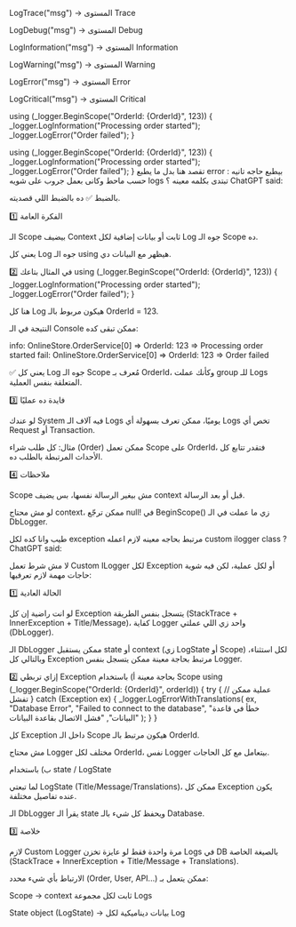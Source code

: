LogTrace("msg") → المستوى Trace

LogDebug("msg") → المستوى Debug

LogInformation("msg") → المستوى Information

LogWarning("msg") → المستوى Warning

LogError("msg") → المستوى Error

LogCritical("msg") → المستوى Critical


using (_logger.BeginScope("OrderId: {OrderId}", 123))
{
    _logger.LogInformation("Processing order started");
    _logger.LogError("Order failed");
}


using (_logger.BeginScope("OrderId: {OrderId}", 123))
{
    _logger.LogInformation("Processing order started");
    _logger.LogError("Order failed");
}
تقصد هنا بدل ما يطبع error : 
بيطبع حاجه تانيه حسب ماحط وكانى بعمل جروب على شويه logs تبتدى بكلمه معينه ؟
ChatGPT said:

بالضبط ✅ ده بالضبط اللي قصديته.

1️⃣ الفكرة العامة

الـ Scope بيضيف Context ثابت أو بيانات إضافية لكل Log جوه الـ Scope ده.

يعني كل Log جوه الـ using هيظهر مع البيانات دي.

2️⃣ في المثال بتاعك
using (_logger.BeginScope("OrderId: {OrderId}", 123))
{
    _logger.LogInformation("Processing order started");
    _logger.LogError("Order failed");
}


هنا كل Log هيكون مربوط بالـ OrderId = 123.

النتيجة في الـ Console ممكن تبقى كده:

info: OnlineStore.OrderService[0]
      => OrderId: 123 => Processing order started
fail: OnlineStore.OrderService[0]
      => OrderId: 123 => Order failed


✅ يعني كل Log جوه الـ Scope مُعرف بـ OrderId، وكأنك عملت group للـ Logs المتعلقة بنفس العملية.

3️⃣ فايدة ده عمليًا

لو عندك System فيه آلاف الـ Logs يوميًا، ممكن تعرف بسهولة أي Logs تخص أي Request أو Transaction.

مثال: كل طلب شراء (Order) ممكن تعمل Scope على OrderId، فتقدر تتابع كل الأحداث المرتبطة بالطلب ده.

4️⃣ ملاحظات

Scope مش بيغير الرسالة نفسها، بس يضيف context قبل أو بعد الرسالة.

لو مش محتاج context، ممكن ترجّع null! في BeginScope() زي ما عملت في الـ DbLogger.

طيب وانا كده لكل exception مرتبط بحاجه معينه لازم اعمله custom ilogger class ?
ChatGPT said:

لا مش شرط تعمل Custom ILogger لكل Exception أو لكل عملية، لكن فيه شوية حاجات مهمة لازم تعرفيها:

1️⃣ الحالة العادية

لو انت راضية إن كل Exception يتسجل بنفس الطريقة (StackTrace + InnerException + Title/Message)، كفاية Logger واحد زي اللي عملتي (DbLogger).

الـ DbLogger ممكن يستقبل state أو context (زي LogState أو Scope) لكل استثناء، وبالتالي كل Exception مرتبط بحاجة معينة ممكن يتسجل بنفس Logger.

2️⃣ إزاي تربطي Exception بحاجة معينة
أ) باستخدام Scope
using (_logger.BeginScope("OrderId: {OrderId}", orderId))
{
    try
    {
        // عملية ممكن تفشل
    }
    catch (Exception ex)
    {
        _logger.LogErrorWithTranslations(
            ex,
            "Database Error", "Failed to connect to the database",
            "خطأ في قاعدة البيانات", "فشل الاتصال بقاعدة البيانات"
        );
    }
}


كل Exception داخل الـ Scope هيكون مرتبط بالـ OrderId.

مش محتاج Logger مختلف لكل OrderId، نفس Logger بيتعامل مع كل الحاجات.

ب) باستخدام state / LogState

لما تبعتي LogState (Title/Message/Translations)، ممكن كل Exception يكون عنده تفاصيل مختلفة.

الـ DbLogger يقرأ الـ state ويحفظ كل شيء بالـ Database.

3️⃣ خلاصة

لازم Custom Logger مرة واحدة فقط لو عايزة تخزن Logs في DB بالصيغة الخاصة (StackTrace + InnerException + Title/Message + Translations).

الارتباط بأي شيء محدد (Order, User, API...) ممكن يتعمل بـ:

Scope → context ثابت لكل مجموعة Logs

State object (LogState) → بيانات ديناميكية لكل Log